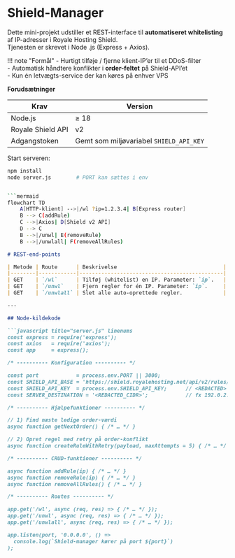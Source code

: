 # Shield-Manager

Dette mini-projekt udstiller et REST-interface til **automatiseret whitelisting**
af IP-adresser i Royale Hosting Shield.  
Tjenesten er skrevet i Node .js (Express + Axios).

!!! note "Formål"
    - Hurtigt tilføje / fjerne klient-IP’er til et DDoS-filter  
    - Automatisk håndtere konflikter i **order-feltet** på Shield-API’et  
    - Kun én letvægts-service der kan køres på enhver VPS

**Forudsætninger**

| Krav              | Version |
|-------------------|---------|
| Node.js           | ≥ 18    |
| Royale Shield API | v2      |
| Adgangstoken      | Gemt som miljøvariabel `SHIELD_API_KEY` |

Start serveren:

```bash
npm install
node server.js        # PORT kan sættes i env


```mermaid
flowchart TD
    A[HTTP-klient] -->|/wl ?ip=1.2.3.4| B[Express router]
    B --> C(addRule)
    C -->|Axios| D[Shield v2 API]
    D --> C
    B -->|/unwl| E(removeRule)
    B -->|/unwlall| F(removeAllRules)

```


```markdown
# REST-end-points

| Metode | Route      | Beskrivelse                                  |
|--------|------------|----------------------------------------------|
| GET    | `/wl`      | Tilføj (whitelist) en IP. Parameter: `ip`.   |
| GET    | `/unwl`    | Fjern regler for én IP. Parameter: `ip`.     |
| GET    | `/unwlall` | Slet alle auto-oprettede regler.             |

---

## Node-kildekode

```javascript title="server.js" linenums
const express = require('express');
const axios   = require('axios');
const app     = express();

/* ---------- Konfiguration ---------- */

const port            = process.env.PORT || 3000;
const SHIELD_API_BASE = 'https://shield.royalehosting.net/api/v2/rules/';
const SHIELD_API_KEY  = process.env.SHIELD_API_KEY;      // <REDACTED>
const SERVER_DESTINATION = '<REDACTED_CIDR>';            // fx 192.0.2.42/32

/* ---------- Hjælpefunktioner ---------- */

// 1) Find næste ledige order-værdi
async function getNextOrder() { /* … */ }

// 2) Opret regel med retry på order-konflikt
async function createRuleWithRetry(payload, maxAttempts = 5) { /* … */ }

/* ---------- CRUD-funktioner ---------- */

async function addRule(ip) { /* … */ }
async function removeRule(ip) { /* … */ }
async function removeAllRules() { /* … */ }

/* ---------- Routes ---------- */

app.get('/wl', async (req, res) => { /* … */ });
app.get('/unwl', async (req, res) => { /* … */ });
app.get('/unwlall', async (req, res) => { /* … */ });

app.listen(port, '0.0.0.0', () =>
  console.log(`Shield-manager kører på port ${port}`)
);
